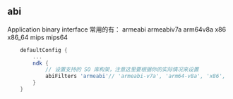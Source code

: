 
## abi 
Application binary interface
常用的有：
    armeabi
    armeabi­v7a
    arm64­v8a
    x86
    x86_64
    mips
    mips64

```groovy
    defaultConfig {    
        ...
        ndk {
            // 设置支持的 SO 库构架，注意这里要根据你的实际情况来设置
            abiFilters 'armeabi'// 'armeabi-v7a', 'arm64-v8a', 'x86', 'x86_64', 'mips', 'mips64'
        }
    }
```